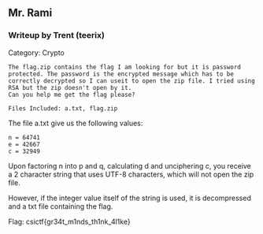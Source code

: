 ## Mr. Rami

### Writeup by Trent (teerix)

Category: Crypto

```
The flag.zip contains the flag I am looking for but it is password protected. The password is the encrypted message which has to be 
correctly decrypted so I can useit to open the zip file. I tried using RSA but the zip doesn't open by it. 
Can you help me get the flag please?

Files Included: a.txt, flag.zip
```

The file a.txt give us the following values:
```
n = 64741
e = 42667
c = 32949
```

Upon factoring n into p and q, calculating d and unciphering c, you receive a 2 character string that uses UTF-8 characters, which will not open the zip file.

However, if the integer value itself of the string is used, it is decompressed and a txt file containing the flag.

Flag: csictf{gr34t_m1nds_th1nk_4l1ke}
